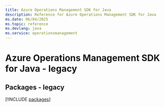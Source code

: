 ```yaml
---
title: Azure Operations Management SDK for Java
description: Reference for Azure Operations Management SDK for Java
ms.date: 06/04/2025
ms.topic: reference
ms.devlang: java
ms.service: operationsmanagement
---
```

# Azure Operations Management SDK for Java - legacy
## Packages - legacy
[!INCLUDE [packages](operations-management-index.md)]